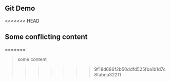 ## Git Demo

<<<<<<< HEAD
## Some conflicting content
=======
> some content
>>>>>>> 9f18d686f2b50ddfd525fba1b1d7c8fabea32211
